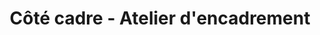 ---
title: "Côté cadre - Atelier d'encadrement"
url: /cugnaux/cote-cadre-atelier-dencadrement/
shop: Raumausstattung
---